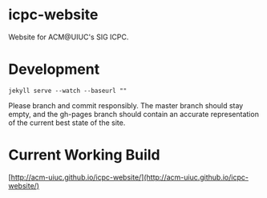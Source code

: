 # icpc-website
Website for ACM@UIUC's SIG ICPC.

# Development
<pre><code>jekyll serve --watch --baseurl ""</code></pre>
Please branch and commit responsibly. The master branch should stay empty, and the gh-pages branch should contain an accurate representation of the current best state of the site.

# Current Working Build
[http://acm-uiuc.github.io/icpc-website/](http://acm-uiuc.github.io/icpc-website/)
